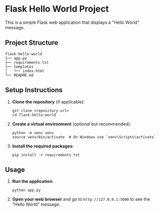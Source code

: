 # Flask Hello World Project

This is a simple Flask web application that displays a "Hello World" message.

## Project Structure

```
flask-hello-world
├── app.py
├── requirements.txt
├── templates
│   └── index.html
└── README.md
```

## Setup Instructions

1. **Clone the repository** (if applicable):
   ```
   git clone <repository-url>
   cd flask-hello-world
   ```

2. **Create a virtual environment** (optional but recommended):
   ```
   python -m venv venv
   source venv/bin/activate  # On Windows use `venv\Scripts\activate`
   ```

3. **Install the required packages**:
   ```
   pip install -r requirements.txt
   ```

## Usage

1. **Run the application**:
   ```
   python app.py
   ```

2. **Open your web browser** and go to `http://127.0.0.1:5000` to see the "Hello World" message.